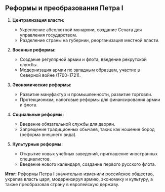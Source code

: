 ## Реформы и преобразования Петра I

1. **Централизация власти:**
    
    - Укрепление абсолютной монархии, создание Сената для управления государством.
    - Разделение страны на губернии, реорганизация местной власти.
2. **Военные реформы:**
    
    - Создание регулярной армии и флота, введение рекрутской службы.
    - Модернизация армии по западным образцам, участие в Северной войне (1700–1721).
3. **Экономические реформы:**
    
    - Развитие мануфактур и промышленности, развитие торговли.
    - Протекционизм, налоговые реформы для финансирования армии и флота.
4. **Социальные реформы:**
    
    - Введение обязательной службы для дворян.
    - Запрещение традиционных обычаев, таких как ношение бород (реформа внешнего вида).
5. **Культурные реформы:**
    
    - Открытие новых учебных заведений, приглашение иностранных специалистов.
    - Введение нового календаря, создание первого русского флота.

**Итог:** Реформы Петра I значительно изменили российское общество, укрепив власть царя, модернизируя армию, экономику и культуру, а также преобразовав страну в европейскую державу.